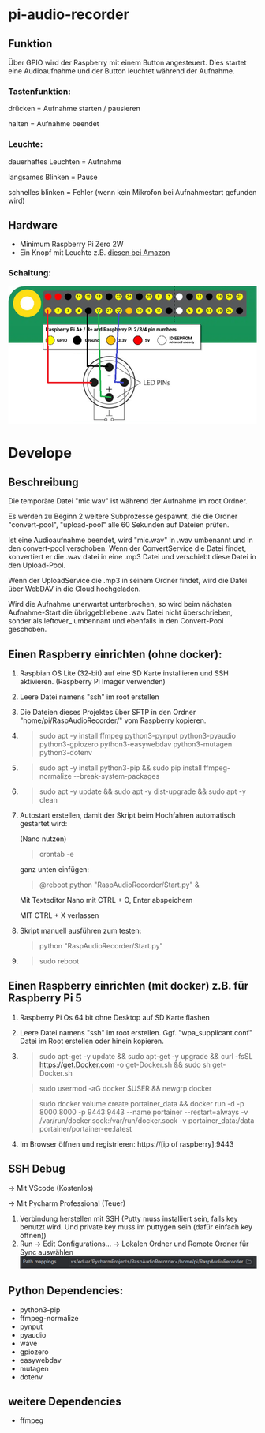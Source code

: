 # pi-audio-recorder
## Funktion

Über GPIO wird der Raspberry mit einem Button angesteuert. Dies startet eine Audioaufnahme und der Button leuchtet während der Aufnahme.


### Tastenfunktion:
drücken = Aufnahme starten / pausieren

halten = Aufnahme beendet

### Leuchte:
dauerhaftes Leuchten = Aufnahme

langsames Blinken = Pause

schnelles blinken = Fehler (wenn kein Mikrofon bei Aufnahmestart gefunden wird)


## Hardware
* Minimum Raspberry Pi Zero 2W
* Ein Knopf mit Leuchte z.B. [diesen bei Amazon](https://www.amazon.de/dp/B07GB6Y1SZ?psc=1&ref=ppx_yo2ov_dt_b_product_details)

### Schaltung:
![Schaltung.png](src/assets/Schaltung.png)

# Develope

## Beschreibung
Die temporäre Datei "mic.wav" ist während der Aufnahme im root Ordner.

Es werden zu Beginn 2 weitere Subprozesse gespawnt, die die Ordner "convert-pool", "upload-pool" alle 60 Sekunden auf Dateien prüfen.

Ist eine Audioaufnahme beendet, wird "mic.wav" in <Zeitstempel>.wav umbenannt und in den convert-pool verschoben.
Wenn der ConvertService die Datei findet, konvertiert er die .wav datei in eine .mp3 Datei und verschiebt diese Datei in den Upload-Pool.

Wenn der UploadService die .mp3 in seinem Ordner findet, wird die Datei über WebDAV in die Cloud hochgeladen.

Wird die Aufnahme unerwartet unterbrochen, so wird beim nächsten Aufnahme-Start die übriggebliebene .wav Datei nicht überschrieben, sonder als leftover_<zeitstempel> umbennant und ebenfalls in den Convert-Pool geschoben.

## Einen Raspberry einrichten (ohne docker):
1. Raspbian OS Lite (32-bit) auf eine SD Karte installieren und SSH aktivieren. (Raspberry Pi Imager verwenden)
2. Leere Datei namens "ssh" im root erstellen 
3. Die Dateien dieses Projektes über SFTP in den Ordner "home/pi/RaspAudioRecorder/" vom Raspberry kopieren.
4. > sudo apt -y install ffmpeg python3-pynput python3-pyaudio python3-gpiozero python3-easywebdav python3-mutagen python3-dotenv
5. > sudo apt -y install python3-pip && sudo pip install ffmpeg-normalize --break-system-packages
6. > sudo apt -y update && sudo apt -y dist-upgrade && sudo apt -y clean
7. Autostart erstellen, damit der Skript beim Hochfahren automatisch gestartet wird:

   (Nano nutzen)
    > crontab -e
    
    ganz unten einfügen:

    > @reboot python "RaspAudioRecorder/Start.py" & 

    Mit Texteditor Nano mit CTRL + O, Enter abspeichern

    MIT CTRL + X verlassen
8. Skript manuell ausführen zum testen:
   > python "RaspAudioRecorder/Start.py"
9. > sudo reboot
   
## Einen Raspberry einrichten (mit docker) z.B. für Raspberry Pi 5
1. Raspberry Pi Os 64 bit ohne Desktop auf SD Karte flashen
2. Leere Datei namens "ssh" im root erstellen. Ggf. "wpa_supplicant.conf" Datei im Root erstellen oder hinein kopieren.
3. > sudo apt-get -y update && sudo apt-get -y upgrade && curl -fsSL https://get.Docker.com -o get-Docker.sh && sudo sh get-Docker.sh

   > sudo usermod -aG docker $USER && newgrp docker

   > sudo docker volume create portainer_data && docker run -d -p 8000:8000 -p 9443:9443 --name portainer --restart=always -v /var/run/docker.sock:/var/run/docker.sock -v portainer_data:/data portainer/portainer-ee:latest
4. Im Browser öffnen und registrieren: https://[ip of raspberry]:9443


## SSH Debug
-> Mit VScode (Kostenlos)

-> Mit Pycharm Professional (Teuer)
1. Verbindung herstellen mit SSH (Putty muss installiert sein, falls key benutzt wird. Und private key muss im puttygen sein (dafür einfach key öffnen))
2. Run -> Edit Configurations... -> Lokalen Ordner und Remote Ordner für Sync auswählen ![path-mapping.png](src/assets/path-mapping.png)

## Python Dependencies:
* python3-pip
* ffmpeg-normalize
* pynput
* pyaudio
* wave
* gpiozero
* easywebdav
* mutagen
* dotenv

## weitere Dependencies
* ffmpeg
